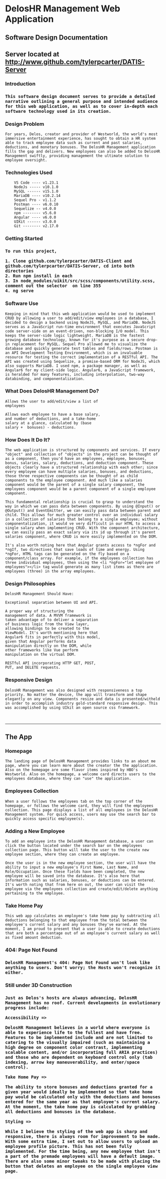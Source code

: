<h1>DelosHR Management Web Application</h1>

<h2>Software Design Documentation<h2>

Server located at http://www.github.com/tylerpcarter/DATIS-Server

<h3>Introduction<h3>

    This software design document serves to provide a detailed narrative outlining a general purpose and intended audience for this web application, as well as to cover in-depth each software technology used in its creation. 

<h3>Design Problem</h3>

    For years, Delos, creator and provider of Westworld, the world's most immersive entertainment experience, has sought to obtain a HR system able to track employee data such as current and past salaries, deductions, and monetary bonuses. The DelosHR Management application fills the gap and delivers. New employees can also be added to DelosHR Management swiftly, providing management the ultimate solution to employee oversight.


<h3>Technologies Used</h3>

        VS Code ---- v1.23.1
        NodeJs ----- v10.1.0
        MySQL ------ v15.1.0
        MariaDB ---- v10.2.14
        Sequel Pro - v1.1.2
        Postman ---- v6.0.10
        Sequelize -- v4.0.0
        npm -------- v5.6.0
        Angular ---- v6.0.0
        UIKit ------ v3.0.0
        Git -------- v2.17.0

<h3>Getting Started<h3>

    To run this project,

    1. Clone github.com/tylerpcarter/DATIS-Client and github.com/tylerpcarter/DATIS-Server, cd into both directories
    2. Run npm install in each
    3. In node_modules/uikit/src/scss/components/utility.scss, comment out the selector  on line 355
    4. ng serve



<h3>Software Use</h3>

    Keeping in mind that this web application would be used to implement CRUD by allowing a user to add/edit/view employees in a database, I decided to design a backend using NodeJS, MySQL, and MariaDB. NodeJS serves as a JavaScript run-time environment that executes JavaScript code server-side on an event-driven, non-blocking I/O model. This keeps the server-side logic lightweight. MariaDB is the fastest growing database technology, known for it's purpose as a secure drop-in replacement for MySQL. Sequel Pro allowed me to visualize the database and quickly generate test tables and fields/rows. Postman is an API Development Testing Environment, which is an invaluable resource for testing the correct implementation of a RESTful API. The API was created using Sequelize, a promise-based ORM for NodeJS, which also supports MariaDB. I used npm, a package manager, as well as Angular6 for my client-side logic. Angular6, a JavaScript framework, is heralded for many features, including interpolation, two-way databinding, and componentalization. 

<h3>What Does DelosHR Management Do?</h3>

    Allows the user to add/edit/view a list of  
    employees

    Allows each employee to have a base salary,
    and number of deductions, and a take-home 
    salary at a glance, calculated by (base 
    salary +  bonuses) - deductions.

<h3>How Does It Do It?</h3>

    The web application is structured by components and services. If every "object" and collection of "objects" in the project can be thought of as a component, then you'd have an employees, employee, bonuses, bonus, salaries, salary, deductions, and deduction component. These objects clearly have a structured relationship with each other; since every employee can have multiple salaries, bonuses, and deductions, those three respective components can be thought of as child components to the employee component. And much like a salaries component would be the parent of a single salary component, the employees component would be a parent component of a single employee component.

    This fundamental relationship is crucial to grasp to understand the way in which we can pass data between components. By using @Input() or @Output() and EventEmitter, we can easily pass data between parent and child. This allows for much greater control over an individual salary in a collection of salaries that belong to a single employee; without componentalization, it would ve very difficult in our HTML to access a single salary when implementing CRUD. With the component architecture, we can easily pass an exact salary via its id up through it's parent salaries component, where CRUD is more easily implemented on the DOM.

    It's also worth noting here that Angular grants access to *ngFor and *ngIf, two directives that save loads of time and energy. Using *ngFor, HTML tags can be generated on the fly based on a component/class array. For example, if the employees collection has three individual employees, then using the <li *ngFor="let employee of employees"></li> tag would generate as many list items as there are employees (three) in the array employees.

<h3>Design Philosophies</h3>

    DelosHR Management Should Have:

    Exceptional separation between UI and API.

    A proper way of structuring the           
    management of data. A MVVM framework is 
    taken advantage of to deliver a separation 
    of business logic from the View layer, 
    allowing bindings to be created to the 
    ViewModel. It's worth mentioning here that 
    Angular6 fits in perfectly with this model, 
    given that Angular performs data 
    manipulation directly on the DOM, while 
    other frameworks like Vue perform 
    manipulation on the virtual DOM.

    RESTful API incorporating HTTP GET, POST,
    PUT, and DELETE requests.


<h3>Responsive Design</h3>

    DelosHR Management was also designed with responsiveness a top priority. No matter the device, the app will transform and shape elegantly on any view. Components resize and data is presented/witheld in order to accomplish industry gold-standard responsive design. This was accomplished by using UIkit an open source css framework.

<br>
<hr>
<h2>The App</h2>

<h3>Homepage</h3>

    The landing page of DelosHR Management provides links to an about me page, where you can learn more about the creator the the application. Also on the homepage are some flavor items inspired by HBO's Westworld. Also on the homepage, a welcome card directs users to the employees database, where they can "use" the application.

<h3>Employees Collection</h3>

    When a user follows the employees tab on the top corner of the homepage, or follows the welcome card, they will find the employees collection. This page displays a list of all employees in the DelosHR Management system. For quick access, users may use the search bar to quickly access specific employee(s).

<h3>Adding a New Employee</h3>

    To add an employee into the DelosHR Management database, a user can click the button located under the search bar on the employees collection page. This button will take the user to the create new employee section, where they can create an employee.

    Once the user is in the new employee section, the user will have the ability to input a new employee's First Name, Last Name, and Role/Occupation. Once these fields have been completed, the new employee will be saved into the database. It's also here that information such as salaries, bonuses, or deductions can be entered. It's worth noting that from here on out, the user can visit the employee via the employees collection and create/edit/delete anything pertaining to the employee. 

<h3>Take Home Pay</h3>

    This web app calculates an employee's take home pay by subtracting all deductions belonging to that employee from the total between the employee's current salary and any bonuses they've earned. At the moment, I am proud to present that a user is able to create deductions that are both a percentage out of an employee's current salary as well as fixed amount deduction.

<h3>404: Page Not Found<h3>

    DelosHR Management's 404: Page Not Found won't look like anything to users. Don't worry; the Hosts won't recognize it either.


<h3>Still under 3D Construction<h3>

    Just as Delos's hosts are always advancing, DelosHR Management has no roof. Current developments in evolutionary progress include:
    
    Accessibility => 

    DelosHR Management believes in a world where everyone is able to experience life to the fullest and have free. Features to be implemented include and are not limited to catering to the visually impaired (such as maintaining a high degree on component color contrast, implementing scalable content, and/or incorporating full ARIA practices) and those who are dependent on keyboard control only (tab indexing, arrow key maneuverability, and enter/space control).

    Take Home Pay =>

    The ability to store bonuses and deductions granted for a given year would ideally be implemented so that take home pay would be calculated only with the deductions and bonuses entered for the same year as that employee's current salary. At the moment, the take home pay is calculated by grabbing all deductions and bonuses in the database.

    Styling =>

    While I believe the styling of the web app is sharp and responsive, there is always room for improvement to be made. With some extra time, I set out to allow users to upload an employee profile picture. This has not been fully implemented. For the time being, any new employee that isn't a part of the premade employees will have a default image. There are also some minor tweaks to be made with placing the button that deletes an employee on the single employee view page.
